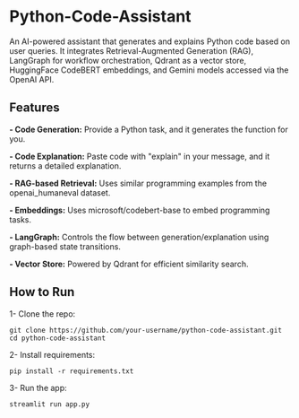 # Python-Code-Assistant

An AI-powered assistant that generates and explains Python code based on user queries.
It integrates Retrieval-Augmented Generation (RAG), LangGraph for workflow orchestration, Qdrant as a vector store, HuggingFace CodeBERT embeddings, and Gemini models accessed via the OpenAI API.

## Features
**- Code Generation:** Provide a Python task, and it generates the function for you.

**- Code Explanation:** Paste code with "explain" in your message, and it returns a detailed explanation.

**- RAG-based Retrieval:** Uses similar programming examples from the openai_humaneval dataset.

**- Embeddings:** Uses microsoft/codebert-base to embed programming tasks.

**- LangGraph:** Controls the flow between generation/explanation using graph-based state transitions.

**- Vector Store:** Powered by Qdrant for efficient similarity search.



## How to Run
1- Clone the repo:

~~~
git clone https://github.com/your-username/python-code-assistant.git
cd python-code-assistant
~~~

2- Install requirements:

~~~
pip install -r requirements.txt
~~~

3- Run the app:

~~~
streamlit run app.py
~~~
